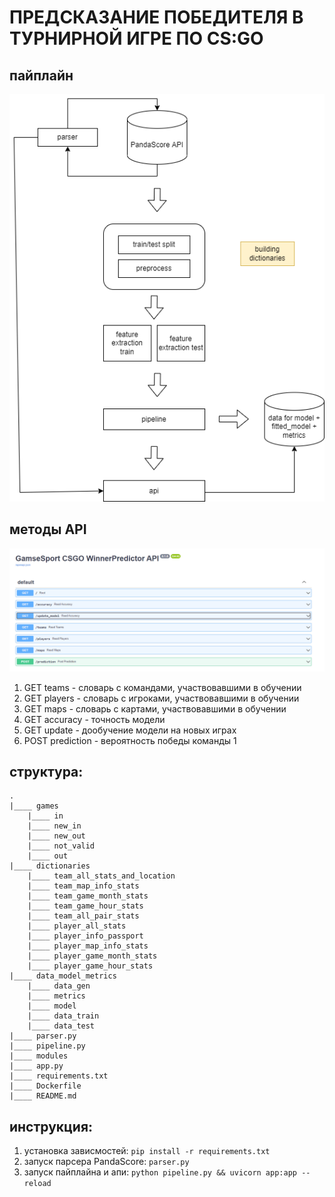 # ПРЕДСКАЗАНИЕ ПОБЕДИТЕЛЯ В ТУРНИРНОЙ ИГРЕ ПО CS:GO

## пайплайн

<img src="pipeline.png">

## методы API

<img src="api.png">

1. GET teams - словарь с командами, участвовавшими в обучении
2. GET players - словарь с игроками, участвовавшими в обучении
3. GET maps - словарь с картами, участвовавшими в обучении
4. GET accuracy - точность модели
4. GET update - дообучение модели на новых играх
5. POST prediction  - вероятность победы команды 1

## структура:

```
.
|____ games
    |____ in
    |____ new_in
    |____ new_out
    |____ not_valid
    |____ out
|____ dictionaries
    |____ team_all_stats_and_location
    |____ team_map_info_stats
	|____ team_game_month_stats
	|____ team_game_hour_stats
	|____ team_all_pair_stats
	|____ player_all_stats
	|____ player_info_passport
	|____ player_map_info_stats
	|____ player_game_month_stats
	|____ player_game_hour_stats    
|____ data_model_metrics    
    |____ data_gen
    |____ metrics
    |____ model
    |____ data_train
    |____ data_test
|____ parser.py
|____ pipeline.py
|____ modules
|____ app.py
|____ requirements.txt
|____ Dockerfile
|____ README.md

```

## инструкция:
1. установка зависмостей: ```pip install -r requirements.txt```
2. запуск парсера PandaScore: ```parser.py```
3. запуск пайплайна и апи: ```python pipeline.py && uvicorn app:app --reload```